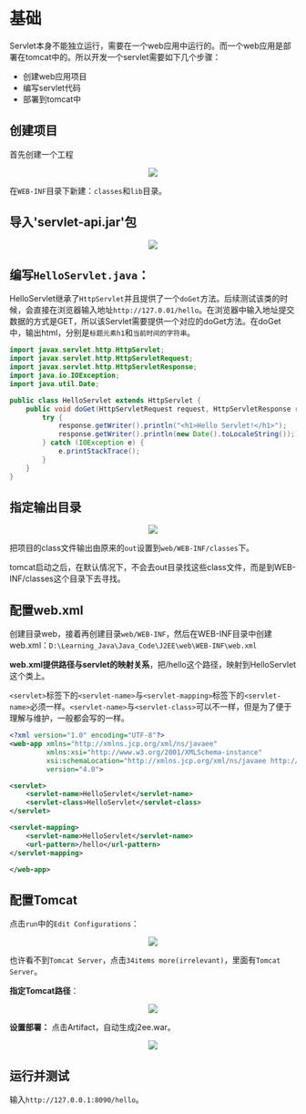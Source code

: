 # 基础

Servlet本身不能独立运行，需要在一个web应用中运行的。而一个web应用是部署在tomcat中的。所以开发一个servlet需要如下几个步骤：
- 创建web应用项目
- 编写servlet代码
- 部署到tomcat中
  
## 创建项目

首先创建一个工程
<div align=center><img src=Pictures\创建项目.jpg></div>

在`WEB-INF`目录下新建：`classes`和`lib`目录。


## 导入'servlet-api.jar'包

<div align=center><img src=Pictures\导入jar包.jpg></div>

## 编写`HelloServlet.java`：

HelloServlet继承了`HttpServlet`并且提供了一个`doGet`方法。后续测试该类的时候，会直接在浏览器输入地址`http://127.0.01/hello`。在浏览器中输入地址提交数据的方式是GET，所以该Servlet需要提供一个对应的doGet方法。在doGet中，输出html，分别是`标题元素h1`和`当前时间的字符串`。

```java
import javax.servlet.http.HttpServlet;
import javax.servlet.http.HttpServletRequest;
import javax.servlet.http.HttpServletResponse;
import java.io.IOException;
import java.util.Date;

public class HelloServlet extends HttpServlet {
    public void doGet(HttpServletRequest request, HttpServletResponse response) {
        try {
            response.getWriter().println("<h1>Hello Servlet!</h1>");
            response.getWriter().println(new Date().toLocaleString());
        } catch (IOException e) {
            e.printStackTrace();
        }
    }
}
```

## 指定输出目录

<div align=center><img src=Pictures\指定输出目录.jpg></div>

把项目的class文件输出由原来的`out`设置到`web/WEB-INF/classes`下。

tomcat启动之后，在默认情况下，不会去out目录找这些class文件，而是到WEB-INF/classes这个目录下去寻找。

## 配置web.xml

创建目录web，接着再创建目录`web/WEB-INF`，然后在WEB-INF目录中创建web.xml：`D:\Learning_Java\Java_Code\J2EE\web\WEB-INF\web.xml`

**web.xml提供路径与servlet的映射关系**，把/hello这个路径，映射到HelloServlet这个类上。

`<servlet>`标签下的`<servlet-name>`与`<servlet-mapping>`标签下的`<servlet-name>`必须一样。`<servlet-name>`与`<servlet-class>`可以不一样，但是为了便于理解与维护，一般都会写的一样。

```xml
<?xml version="1.0" encoding="UTF-8"?>
<web-app xmlns="http://xmlns.jcp.org/xml/ns/javaee"
         xmlns:xsi="http://www.w3.org/2001/XMLSchema-instance"
         xsi:schemaLocation="http://xmlns.jcp.org/xml/ns/javaee http://xmlns.jcp.org/xml/ns/javaee/web-app_4_0.xsd"
         version="4.0">

<servlet>
    <servlet-name>HelloServlet</servlet-name>
    <servlet-class>HelloServlet</servlet-class>
</servlet>

<servlet-mapping>
    <servlet-name>HelloServlet</servlet-name>
    <url-pattern>/hello</url-pattern>
</servlet-mapping>

</web-app>
```

## 配置Tomcat

点击`run`中的`Edit Configurations`：

<div align=center><img src=Pictures\配置Tomcat.jpg></div>

也许看不到`Tomcat Server`，点击`34items more(irrelevant)`，里面有`Tomcat Server`。

**指定Tomcat路径**：

<div align=center><img src=Pictures\指定Tomcat路径.jpg></div>

**设置部署：**
点击Artifact，自动生成j2ee.war。
<div align=center><img src=Pictures\设置部署.jpg></div>

## 运行并测试

输入`http://127.0.0.1:8090/hello`。